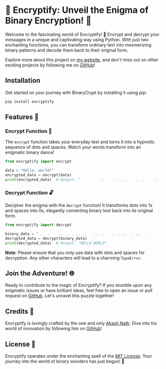 # 🌟 Encryptify: Unveil the Enigma of Binary Encryption! 🚀

Welcome to the fascinating world of Encryptify! 🎉 Encrypt and decrypt your messages in a unique and captivating way using Python. With just two enchanting functions, you can transform ordinary text into mesmerizing binary patterns and decode them back to their original form.

Explore more about this project on [my website](https://tinyurl.com/akash-nath), and don't miss out on other exciting projects by following me on [GitHub](https://github.com/Akash-nath29)!

## Installation

Get started on your journey with BinaryCrypt by installing it using pip:

```bash
pip install encryptify
```

## Features 🌈

### Encrypt Function 🔐

The `encrypt` function takes your everyday text and turns it into a hypnotic sequence of dots and spaces. Watch your words transform into an enigmatic binary dance!

```python
from encryptify import encrypt

data = "Hello, world!"
encrypted_data = encrypt(data)
print(encrypted_data)  # Output: " .  .    ..  . . .. ..   .. ..   .. ....  . ..    .      ... ... .. .... ...  .  .. ..   ..  .    .    ."
```

### Decrypt Function 🔓

Decipher the enigma with the `decrypt` function! It transforms dots into 1s and spaces into 0s, elegantly converting binary text back into its original form.

```python
from encryptify import decrypt

binary_data = " .  .    ..  . . .. ..   .. ..   .. ....  . ..    .      ... ... .. .... ...  .  .. ..   ..  .    .    ."
decrypted_data = decrypt(binary_data)
print(decrypted_data)  # Output: "HELLO WORLD"
```

**Note:** Please ensure that you only use data with dots and spaces for decryption. Any other characters will lead to a charming `TypeError`.

## Join the Adventure! 🌐

Ready to contribute to the magic of Encryptify? If you stumble upon any enigmatic issues or have brilliant ideas, feel free to open an issue or pull request on [GitHub](https://github.com/Akash-nath29/BinaryCrypt). Let's unravel this puzzle together!

## Credits 🙌

Encryptify is lovingly crafted by the one and only [Akash Nath](https://tinyurl.com/akash-nath). Dive into his world of innovation by following him on [GitHub](https://github.com/Akash-nath29)!

## License 📜

Encryptify operates under the enchanting spell of the [MIT License](https://github.com/Akash-nath29/Encryptify/blob/main/LICENSE). Your journey into the world of binary wonders has just begun! 🌌